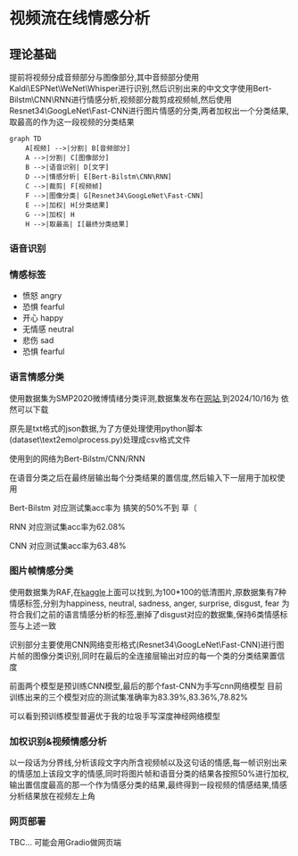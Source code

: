 # 视频流在线情感分析

## 理论基础

提前将视频分成音频部分与图像部分,其中音频部分使用Kaldi\ESPNet\WeNet\Whisper进行识别,然后识别出来的中文文字使用Bert-Bilstm\CNN\RNN进行情感分析,视频部分裁剪成视频帧,然后使用Resnet34\GoogLeNet\Fast-CNN进行图片情感的分类,两者加权出一个分类结果,取最高的作为这一段视频的分类结果	

```mermaid
graph TD
    A[视频] -->|分割| B[音频部分]
    A -->|分割| C[图像部分]
    B -->|语音识别| D[文字]
    D -->|情感分析| E[Bert-Bilstm\CNN\RNN]
    C -->|裁剪| F[视频帧]
    F -->|图像分类| G[Resnet34\GoogLeNet\Fast-CNN]
    E -->|加权| H[分类结果]
    G -->|加权| H
    H -->|取最高| I[最终分类结果]
```

### 语音识别


### 情感标签

- 愤怒 angry
- 恐惧 fearful
- 开心 happy
- 无情感 neutral
- 悲伤 sad
- 恐惧 fearful

### 语言情感分类

使用数据集为SMP2020微博情绪分类评测,数据集发布在[网站](https://smp2020ewect.github.io/),到2024/10/16为 依然可以下载

原先是txt格式的json数据,为了方便处理使用python脚本(dataset\text2emo\process.py)处理成csv格式文件

使用到的网络为Bert-Bilstm/CNN/RNN

在语音分类之后在最终层输出每个分类结果的置信度,然后输入下一层用于加权使用

Bert-Bilstm 对应测试集acc率为 搞笑的50%不到 草（

RNN 对应测试集acc率为62.08%

CNN 对应测试集acc率为63.48%

### 图片帧情感分类

使用数据集为RAF,在[kaggle](https://www.kaggle.com/datasets/shuvoalok/raf-db-dataset/)上面可以找到,为100*100的低清图片,原数据集有7种情感标签,分别为happiness, neutral, sadness, anger, surprise, disgust, fear 为符合我们之前的语言情感分析的标签,删掉了disgust对应的数据集,保持6类情感标签与上述一致

识别部分主要使用CNN网络变形格式(Resnet34\GoogLeNet\Fast-CNN)进行图片帧的图像分类识别,同时在最后的全连接层输出对应的每一个类的分类结果置信度

前面两个模型是预训练CNN模型,最后的那个fast-CNN为手写cnn网络模型 目前训练出来的三个模型对应的测试集准确率为83.39%,83.36%,78.82%

可以看到预训练模型普遍优于我的垃圾手写深度神经网络模型

### 加权识别&视频情感分析

以一段话为分界线,分析该段文字内所含视频帧以及这句话的情感,每一帧识别出来的情感加上该段文字的情感,同时将图片帧和语音分类的结果各按照50%进行加权,输出置信度最高的那一个作为情感分类的结果,最终得到一段视频的情感结果,情感分析结果放在视频左上角

### 网页部署

TBC... 可能会用Gradio做网页端
